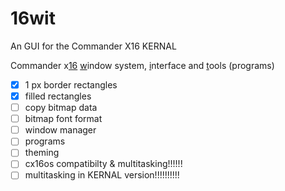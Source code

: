 # 16wit
An GUI for the Commander X16 KERNAL

Commander x<u>16</u> <u>w</u>indow system, <u>i</u>nterface and <u>t</u>ools (programs)

- [x] 1 px border rectangles
- [x] filled rectangles
- [ ] copy bitmap data
- [ ] bitmap font format
- [ ] window manager
- [ ] programs
- [ ] theming
- [ ] cx16os compatibilty & multitasking!!!!!!
- [ ] multitasking in KERNAL version!!!!!!!!!!
